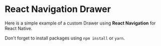 # React Navigation Drawer

Here is a simple example of a custom Drawer using **React Navigation** for React Native.

Don't forget to install packages using `npm install` or `yarn`.
